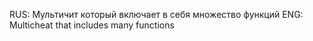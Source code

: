 RUS: Мультичит который включает в себя множество функций
ENG: Multicheat that includes many functions
